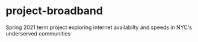 # project-broadband
 Spring 2021 term project exploring internet availabilty and speeds in NYC's underserved communities
